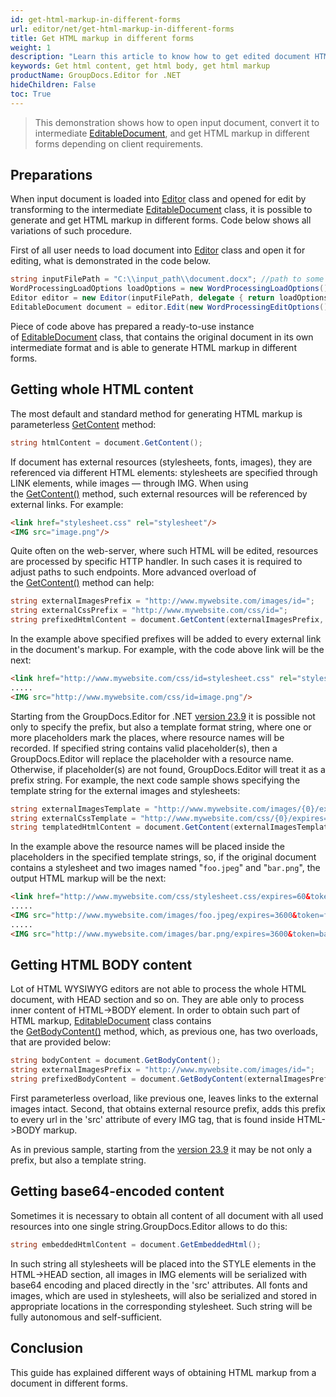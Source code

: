 ```yaml
---
id: get-html-markup-in-different-forms
url: editor/net/get-html-markup-in-different-forms
title: Get HTML markup in different forms
weight: 1
description: "Learn this article to know how to get edited document HTML markup - body without head tag, content in a raw and base64 form and other using GroupDocs.Editor for .NET API."
keywords: Get html content, get html body, get html markup
productName: GroupDocs.Editor for .NET
hideChildren: False
toc: True
---
```

> This demonstration shows how to open input document, convert it to intermediate [EditableDocument](https://reference.groupdocs.com/editor/net/groupdocs.editor/editabledocument), and get HTML markup in different forms depending on client requirements.

## Preparations

When input document is loaded into [Editor](https://reference.groupdocs.com/editor/net/groupdocs.editor/editor) class and opened for edit by transforming to the intermediate [EditableDocument](https://reference.groupdocs.com/editor/net/groupdocs.editor/editabledocument) class, it is possible to generate and get HTML markup in different forms. Code below shows all variations of such procedure.

First of all user needs to load document into [Editor](https://reference.groupdocs.com/editor/net/groupdocs.editor/editor) class and open it for editing, what is demonstrated in the code below.

```csharp
string inputFilePath = "C:\\input_path\\document.docx"; //path to some document
WordProcessingLoadOptions loadOptions = new WordProcessingLoadOptions();
Editor editor = new Editor(inputFilePath, delegate { return loadOptions; }); //passing path and load options (via delegate) to the constructor
EditableDocument document = editor.Edit(new WordProcessingEditOptions()); //opening document for editing with format-specific edit options
```

Piece of code above has prepared a ready-to-use instance of [EditableDocument](https://reference.groupdocs.com/editor/net/groupdocs.editor/editabledocument) class, that contains the original document in its own intermediate format and is able to generate HTML markup in different forms.

## Getting whole HTML content

The most default and standard method for generating HTML markup is parameterless [GetContent](https://reference.groupdocs.com/editor/net/groupdocs.editor/editabledocument/getcontent) method:

```csharp
string htmlContent = document.GetContent();

```

If document has external resources (stylesheets, fonts, images), they are referenced via different HTML elements: stylesheets are specified through LINK elements, while images — through IMG. When using the [GetContent()](https://reference.groupdocs.com/editor/net/groupdocs.editor/editabledocument/getcontent) method, such external resources will be referenced by external links. For example:

```html
<link href="stylesheet.css" rel="stylesheet"/>
<IMG src="image.png"/>
```

Quite often on the web-server, where such HTML will be edited, resources are processed by specific HTTP handler. In such cases it is required to adjust paths to such endpoints. More advanced overload of the [GetContent()](https://reference.groupdocs.com/editor/net/groupdocs.editor/editabledocument/getcontent) method can help:

```csharp
string externalImagesPrefix = "http://www.mywebsite.com/images/id=";
string externalCssPrefix = "http://www.mywebsite.com/css/id=";
string prefixedHtmlContent = document.GetContent(externalImagesPrefix, externalCssPrefix);
```

In the example above specified prefixes will be added to every external link in the document's markup. For example, with the code above link will be the next:

```html
<link href="http://www.mywebsite.com/css/id=stylesheet.css" rel="stylesheet"/>
.....
<IMG src="http://www.mywebsite.com/css/id=image.png"/> 
```

Starting from the GroupDocs.Editor for .NET [version 23.9](https://releases.groupdocs.com/editor/net/release-notes/2023/groupdocs-editor-for-net-23-9-release-notes/) it is possible not only to specify the prefix, but also a template format string, where one or more placeholders mark the places, where resource names will be recorded. If specified string contains valid placeholder(s), then a GroupDocs.Editor will replace the placeholder with a resource name. Otherwise, if placeholder(s) are not found, GroupDocs.Editor will treat it as a prefix string. For example, the next code sample shows specifying the template string for the external images and stylesheets:

```csharp
string externalImagesTemplate = "http://www.mywebsite.com/images/{0}/expires=3600&token={0}";
string externalCssTemplate = "http://www.mywebsite.com/css/{0}/expires=60&token={0}";
string templatedHtmlContent = document.GetContent(externalImagesTemplate, externalCssTemplate);
```

In the example above the resource names will be placed inside the placeholders in the specified template strings, so, if the original document contains a stylesheet and two images named "`foo.jpeg`" and "`bar.png`", the output HTML markup will be the next:

```html
<link href="http://www.mywebsite.com/css/stylesheet.css/expires=60&token=stylesheet.css" rel="stylesheet"/>
.....
<IMG src="http://www.mywebsite.com/images/foo.jpeg/expires=3600&token=foo.jpeg"/>
.....
<IMG src="http://www.mywebsite.com/images/bar.png/expires=3600&token=bar.png"/>
```

## Getting HTML BODY content

Lot of HTML WYSIWYG editors are not able to process the whole HTML document, with HEAD section and so on. They are able only to process inner content of HTML->BODY element. In order to obtain such part of HTML markup, [EditableDocument](https://reference.groupdocs.com/editor/net/groupdocs.editor/editabledocument) class contains the [GetBodyContent()](https://reference.groupdocs.com/editor/net/groupdocs.editor/editabledocument/getcontent) method, which, as previous one, has two overloads, that are provided below:

```csharp
string bodyContent = document.GetBodyContent();
string externalImagesPrefix = "http://www.mywebsite.com/images/id=";
string prefixedBodyContent = document.GetBodyContent(externalImagesPrefix); 
```

First parameterless overload, like previous one, leaves links to the external images intact. Second, that obtains external resource prefix, adds this prefix to every url in the 'src' attribute of every IMG tag, that is found inside HTML->BODY markup.

As in previous sample, starting from the [version 23.9](https://releases.groupdocs.com/editor/net/release-notes/2023/groupdocs-editor-for-net-23-9-release-notes/) it may be not only a prefix, but also a template string.

## Getting base64-encoded content

Sometimes it is necessary to obtain all content of all document with all used resources into one single string.GroupDocs.Editor allows to do this:

```csharp
string embeddedHtmlContent = document.GetEmbeddedHtml();
```

In such string all stylesheets will be placed into the STYLE elements in the HTML->HEAD section, all images in IMG elements will be serialized with base64 encoding and placed directly in the 'src' attributes. All fonts and images, which are used in stylesheets, will also be serialized and stored in appropriate locations in the corresponding stylesheet. Such string will be fully autonomous and self-sufficient.

## Conclusion

This guide has explained different ways of obtaining HTML markup from a document in different forms.
